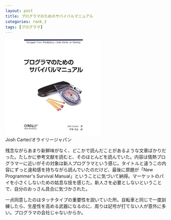 ```yaml
---
layout: post
title: プログラマのためのサバイバルマニュアル
categories: rank_2
tags: [プログラマ]
---
```



<div class="book"><div class="book_image"><a href="http://www.amazon.co.jp/dp/487311571X/"><img src="/images/programmers_survival_manual.jpg"></img></a></div><div class="book_info">Josh Carter/オライリージャパン</div><div class="clear"></div></div>

残念ながらあまり新鮮味がなく、どこかで読んだことがあるような文章ばかりだった。たしかに参考文献を読むと、そのほとんどを読んでいた。内容は情熱プログラマーに近いがその対象は新人プログラマという感じ。タイトルと違うこの内容にずっと違和感を持ちながら読んでいたのだけど、最後に原題が「New Programmer's Survival Manual」ということに気づいて納得。マーケットのパイを小さくしないための姑息な技を感じた。新人さを必要としないということで、自分のおっさん具合に気づかされた。

一点同意したのはタッチタイプの重要性を説いていた所。自転車と同じで一度訓練したら、生産性を高める武器になるのに、周りは記号が打てない人が意外に多い。プログラマの会社じゃないからか。
